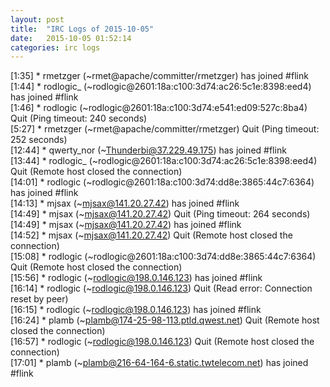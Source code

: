 ```yaml
---
layout: post
title:  "IRC Logs of 2015-10-05"
date:   2015-10-05 01:52:14
categories: irc logs
---
```

<span class="irc-date">[1:35]</span> <span class="irc-green">* rmetzger (~rmet@apache/committer/rmetzger) has joined #flink</span><br />
<span class="irc-date">[1:44]</span> <span class="irc-green">* rodlogic_ (~rodlogic@2601:18a:c100:3d74:ac26:5c1e:8398:eed4) has joined #flink</span><br />
<span class="irc-date">[1:46]</span> <span class="irc-navy">* rodlogic (~rodlogic@2601:18a:c100:3d74:e541:ed09:527c:8ba4) Quit (Ping timeout: 240 seconds)</span><br />
<span class="irc-date">[5:27]</span> <span class="irc-navy">* rmetzger (~rmet@apache/committer/rmetzger) Quit (Ping timeout: 252 seconds)</span><br />
<span class="irc-date">[12:44]</span> <span class="irc-green">* qwerty_nor (~Thunderbi@37.229.49.175) has joined #flink</span><br />
<span class="irc-date">[13:44]</span> <span class="irc-navy">* rodlogic_ (~rodlogic@2601:18a:c100:3d74:ac26:5c1e:8398:eed4) Quit (Remote host closed the connection)</span><br />
<span class="irc-date">[14:01]</span> <span class="irc-green">* rodlogic (~rodlogic@2601:18a:c100:3d74:dd8e:3865:44c7:6364) has joined #flink</span><br />
<span class="irc-date">[14:13]</span> <span class="irc-green">* mjsax (~mjsax@141.20.27.42) has joined #flink</span><br />
<span class="irc-date">[14:49]</span> <span class="irc-navy">* mjsax (~mjsax@141.20.27.42) Quit (Ping timeout: 264 seconds)</span><br />
<span class="irc-date">[14:49]</span> <span class="irc-green">* mjsax (~mjsax@141.20.27.42) has joined #flink</span><br />
<span class="irc-date">[14:52]</span> <span class="irc-navy">* mjsax (~mjsax@141.20.27.42) Quit (Remote host closed the connection)</span><br />
<span class="irc-date">[15:08]</span> <span class="irc-navy">* rodlogic (~rodlogic@2601:18a:c100:3d74:dd8e:3865:44c7:6364) Quit (Remote host closed the connection)</span><br />
<span class="irc-date">[15:56]</span> <span class="irc-green">* rodlogic (~rodlogic@198.0.146.123) has joined #flink</span><br />
<span class="irc-date">[16:14]</span> <span class="irc-navy">* rodlogic (~rodlogic@198.0.146.123) Quit (Read error: Connection reset by peer)</span><br />
<span class="irc-date">[16:15]</span> <span class="irc-green">* rodlogic (~rodlogic@198.0.146.123) has joined #flink</span><br />
<span class="irc-date">[16:24]</span> <span class="irc-navy">* plamb (~plamb@174-25-98-113.ptld.qwest.net) Quit (Remote host closed the connection)</span><br />
<span class="irc-date">[16:57]</span> <span class="irc-navy">* rodlogic (~rodlogic@198.0.146.123) Quit (Remote host closed the connection)</span><br />
<span class="irc-date">[17:01]</span> <span class="irc-green">* plamb (~plamb@216-64-164-6.static.twtelecom.net) has joined #flink</span><br />
